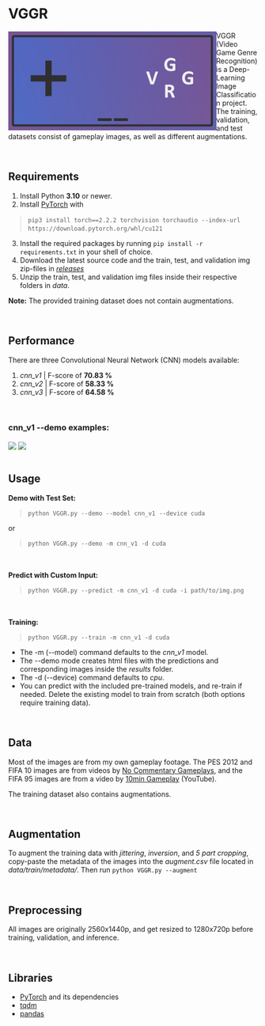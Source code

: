 # VGGR
<img src='https://raw.githubusercontent.com/m4cit/VGGR/main/gallery/icon.png' align="left" height="200">

VGGR (Video Game Genre Recognition) is a Deep-Learning Image Classification project. The training, validation, and test datasets consist of gameplay images, as well as different augmentations.<br clear="left"/>

<br />

## Requirements
1. Install Python **3.10** or newer.
2. Install [PyTorch](https://pytorch.org/get-started/locally/) with
>`pip3 install torch==2.2.2 torchvision torchaudio --index-url https://download.pytorch.org/whl/cu121`
3. Install the required packages by running `pip install -r requirements.txt` in your shell of choice.
4. Download the latest source code and the train, test, and validation img zip-files in [*releases*](https://github.com/m4cit/VGGR/releases)
5. Unzip the train, test, and validation img files inside their respective folders in *data*.

**Note:** The provided training dataset does not contain augmentations.

<br />

## Performance
There are three Convolutional Neural Network (CNN) models available:

1. *cnn_v1* | F-score of **70.83 %**
2. *cnn_v2* | F-score of **58.33 %**
3. *cnn_v3* | F-score of **64.58 %**
<br />

### cnn_v1 --demo examples:
<img src='https://raw.githubusercontent.com/m4cit/VGGR/main/gallery/perf_v1_1.png' align="center" width="500">
<img src='https://raw.githubusercontent.com/m4cit/VGGR/main/gallery/perf_v1_2.png' align="center" width="470">
<br clear="center"/>

<br />

## Usage
**Demo with Test Set:**
>```
>python VGGR.py --demo --model cnn_v1 --device cuda
>```
or
>```
>python VGGR.py --demo -m cnn_v1 -d cuda
>```
\
\
**Predict with Custom Input:**
>```
>python VGGR.py --predict -m cnn_v1 -d cuda -i path/to/img.png
>```
\
\
**Training:**
>```
>python VGGR.py --train -m cnn_v1 -d cuda
>```

- The -m (--model) command defaults to the *cnn_v1* model.
- The --demo mode creates html files with the predictions and corresponding images inside the *results* folder.
- The -d (--device) command defaults to *cpu*.
- You can predict with the included pre-trained models, and re-train if needed. Delete the existing model to train from scratch (both options require training data).

<br />

## Data
Most of the images are from my own gameplay footage.
The PES 2012 and FIFA 10 images are from videos by [No Commentary Gameplays](https://www.youtube.com/@NCGameplays), and the FIFA 95 images are from a video by [10min Gameplay](https://www.youtube.com/@10minGameplay1) (YouTube).

The training dataset also contains augmentations.

<br />

## Augmentation
To augment the training data with *jittering*, *inversion*, and *5 part cropping*, copy-paste the metadata of the images into the *augment.csv* file located in *data/train/metadata/*.
Then run `python VGGR.py --augment`

<br />

## Preprocessing
All images are originally 2560x1440p, and get resized to 1280x720p before training, validation, and inference. 

<br />

## Libraries
* [PyTorch](https://pytorch.org/) and its dependencies
* [tqdm](https://tqdm.github.io/)
* [pandas](https://pandas.pydata.org/)


